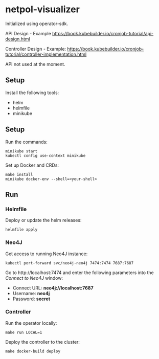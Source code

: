 # netpol-visualizer

Initialized using operator-sdk.


API Design - Example
https://book.kubebuilder.io/cronjob-tutorial/api-design.html

Controller Design - Example:
https://book.kubebuilder.io/cronjob-tutorial/controller-implementation.html

API not used at the moment.

## Setup
Install the following tools:
- helm
- helmfile
- minikube

## Setup

Run the commands:
```shell script
minikube start
kubectl config use-context minikube
```

Set up Docker and CRDs:
```shell script
make install
minikube docker-env --shell=<your-shell>
```

## Run

### Helmfile
Deploy or update the helm releases:
```shell script
helmfile apply
```

### Neo4J
Get access to running Neo4J instance:
```shell script
kubectl port-forward svc/neo4j-neo4j 7474:7474 7687:7687
```

Go to http://localhost:7474 and enter the following parameters into the *Connect to Neo4J* window:
- Connect URL: **neo4j://localhost:7687**
- Username: **neo4j**
- Password: **secret**

### Controller
Run the operator locally:
```shell script
make run LOCAL=1
```

Deploy the controller to the cluster:
```shell script
make docker-build deploy
```
